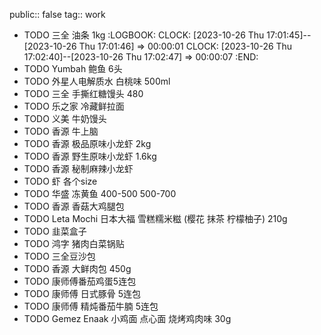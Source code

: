 public:: false
tag:: work

- TODO 三全 油条 1kg
  :LOGBOOK:
  CLOCK: [2023-10-26 Thu 17:01:45]--[2023-10-26 Thu 17:01:46] =>  00:00:01
  CLOCK: [2023-10-26 Thu 17:02:40]--[2023-10-26 Thu 17:02:47] =>  00:00:07
  :END:
- TODO Yumbah 鲍鱼 6头
- TODO 外星人电解质水 白桃味 500ml
- TODO 三全 手撕红糖馒头 480
- TODO 乐之家 冷藏鲜拉面
- TODO 义美 牛奶馒头
- TODO 香源 牛上脑
- TODO 香源 极品原味小龙虾 2kg
- TODO 香源 野生原味小龙虾 1.6kg
- TODO 香源 秘制麻辣小龙虾
- TODO 虾 各个size
- TODO 华盛 冻黄鱼 400-500 500-700
- TODO 香源 香菇大鸡腿包
- TODO Leta Mochi 日本大福 雪糕糯米糍 (樱花 抹茶 柠檬柚子) 210g
- TODO 韭菜盒子
- TODO 鸿字 猪肉白菜锅贴
- TODO 三全豆沙包
- TODO 香源 大鲜肉包 450g
- TODO 康师傅番茄鸡蛋5连包
- TODO 康师傅 日式豚骨 5连包
- TODO 康师傅 精炖番茄牛腩 5连包
- TODO Gemez Enaak 小鸡面 点心面 烧烤鸡肉味 30g